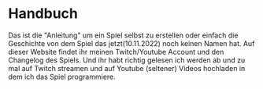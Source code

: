 # Handbuch
Das ist die "Anleitung" um ein Spiel selbst zu erstellen oder einfach die Geschichte von dem Spiel das jetzt(10.11.2022) noch keinen Namen hat. Auf dieser Website findet ihr meinen Twitch/Youtube Account und den Changelog des Spiels. Und ihr habt richtig gelesen ich werden ab und zu mal auf Twitch streamen und auf Youtube (seltener) Videos hochladen in dem ich das Spiel programmiere.